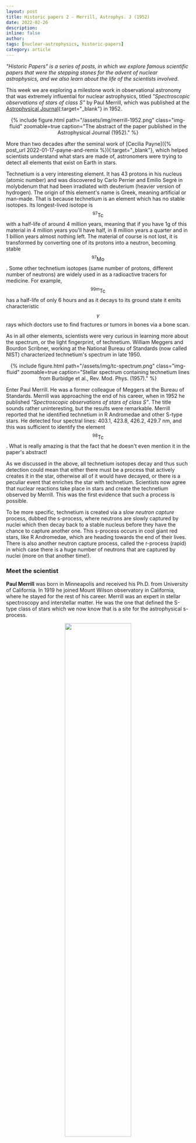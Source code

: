 ```yaml
---
layout: post
title: Historic papers 2 - Merrill, Astrophys. J (1952)
date: 2022-02-26
description:
inline: false
author:
tags: [nuclear-astrophysics, historic-papers]
category: article
---
```


*"Historic Papers" is a series of posts, in which we explore famous scientific papers that were the stepping stones for the advent of nuclear astrophysics, and we also learn about the life of the scientists involved.* <br>


This week we are exploring a milestone work in observational astronomy that was extremely influential for nuclear astrophysics, titled *"Spectroscopic observations of stars of class S"* by Paul Merrill, which was published at the [Astrophysical Journal](https://articles.adsabs.harvard.edu/cgi-bin/nph-iarticle_query?1952ApJ...116...21M&defaultprint=YES&filetype=.pdf){:target="\_blank"} in 1952.

<center>
    <div class="row justify-content-sm-center">
        <div class="col-sm mt-2 mt-md-0">
            {% include figure.html path="/assets/img/merrill-1952.png" class="img-fluid" zoomable=true caption="The abstract of the paper published in the Astrophysical Journal (1952)." %}
        </div>
    </div>
</center>

More than two decades after the seminal work of [Cecilia Payne]({% post_url 2022-01-17-payne-and-remix %}){:target="\_blank"}, which helped scientists understand what stars are made of,
astronomers were trying to detect all elements that exist on Earth in stars.

Technetium is a very interesting element. It has 43 protons in his nucleus (atomic number)
and was discovered by Carlo Perrier and Emilio Segrè in
molybdenum that had been irradiated with deuterium (heavier version of hydrogen).
The origin of this element's name is Greek, meaning artificial or man-made. That is because technetium is an element which has no stable isotopes. Its longest-lived isotope is $$\mathrm{^{97}Tc}$$ with a half-life of around 4 million years, meaning that if you have 1g of this material in 4 million years you'll have half, in 8 million years a quarter and in 1 billion years almost nothing left. The material of course is not lost, it is transformed by converting one of its protons into a neutron, becoming stable $$\mathrm{^{97}Mo}$$. Some other technetium isotopes (same number of protons, different number of neutrons) are widely used in as a radioactive tracers for medicine. For example, $$\mathrm{^{99m}Tc}$$ has a half-life of only 6 hours and as it decays to its ground state it emits characteristic $$\gamma$$ rays which doctors use to find fractures or tumors in bones via a bone scan.

As in all other elements, scientists were very curious in learning more about the spectrum, or the light fingerprint, of technetium. William Meggers and Bourdon Scribner, working at the National Bureau of Standards (now called NIST) characterized technetium's spectrum in late 1950.

<center>
    <div class="row justify-content-sm-center">
        <div class="col-sm mt-2 mt-md-0">
            {% include figure.html path="/assets/img/tc-spectrum.png" class="img-fluid" zoomable=true caption="Stellar spectrum containing technetium lines from Burbidge et al., Rev. Mod. Phys. (1957)." %}
        </div>
    </div>
</center>

Enter Paul Merrill. He was a former colleague of Meggers at the Bureau of Standards. Merrill was approaching the end of his career, when in 1952 he published *"Spectroscopic observations of stars of class S"*. The title sounds rather uninteresting, but the results were remarkable. Merrill reported that he identified technetium in R Andromedae and other S-type stars. He detected four spectral lines: 403.1, 423.8, 426.2, 429.7 nm, and this was sufficient to identify the element $$\mathrm{^{98}Tc}$$. What is really amazing is that the fact that he doesn't even mention it in the paper's abstract!

As we discussed in the above, all technetium isotopes decay and thus such detection could mean that either there must be a process that actively creates it in the star, otherwise all of it would have decayed, or there is a peculiar event that enriches the star with technetium. Scientists now agree that nuclear reactions take place in stars and create the technetium observed by Merrill. This was the first evidence that such a process is possible.

To be more specific, technetium is created via a *slow neutron capture* process, dubbed the s-process, where neutrons are slowly captured by nuclei which then decay back to a stable nucleus before they have the chance to capture another one. This s-process occurs in cool giant red stars, like R Andromedae, which are heading towards the end of their lives. There is also another neutron capture process, called the r-process (rapid) in which case there is a huge number of neutrons that are captured by nuclei (more on that another time!).


### Meet the scientist

**Paul Merrill** was born in Minneapolis and received his Ph.D. from University of California. In 1919 he joined Mount Wilson observatory in California, where he stayed for the rest of his career. Merrill was an expert in stellar spectroscopy and interstellar matter. He was the one that defined the S-type class of stars which we now know that is a site for the astrophysical s-process.

<center>
    <div class="row justify-content-sm-center">
        <div class="col-sm mt-3 mt-md-0">
            <img class="img-fluid" src="{{ site.baseurl }}/assets/img/merrill-1929.jpg" width="60%" alt="" title="" data-zoomable=""/>
            <div class="caption">
              Paul Merrill seated beside a spectrograph mounted on the 60-inch telescope, Mount Wilson Observatory. Image courtesy of the Observatories of the Carnegie Institution for Science Collection at the Huntington Library, San Marino, California.
            </div>
        </div>

        <div class="col-sm mt-3 mt-md-0">
            <img class="img-fluid" src="{{ site.baseurl }}/assets/img/merrill-pool-1950.jpg" width="70%" alt="" title="" data-zoomable=""/>
            <div class="caption">
             Scientists playing pool in the Hooker cottage, Mount Wilson Observatory. Merrill is at the left. Image courtesy of the Observatories of the Carnegie Institution for Science Collection at the Huntington Library, San Marino, California.
            </div>
        </div>
    </div>
</center>

---
[P. Merrill, Astrophys. J 116, 21 (1952)](https://articles.adsabs.harvard.edu/cgi-bin/nph-iarticle_query?1952ApJ...116...21M&defaultprint=YES&filetype=.pdf){:target="\_blank"}

[Paul W. Merrill: Bibliographical Memoir by Olin C. Wilson](http://www.nasonline.org/publications/biographical-memoirs/memoir-pdfs/merrill-paul.pdf){:target="\_blank"}

[The synthesis of elements by Giora Shaviv](https://link.springer.com/book/10.1007/978-3-642-28385-7){:target="\_blank"}
